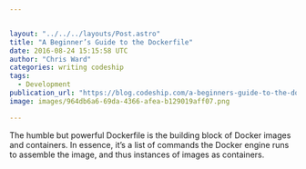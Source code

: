 ```yaml
---


layout: "../../../layouts/Post.astro"
title: "A Beginner’s Guide to the Dockerfile"
date: 2016-08-24 15:15:58 UTC
author: "Chris Ward"
categories: writing codeship
tags:
  - Development
publication_url: "https://blog.codeship.com/a-beginners-guide-to-the-dockerfile/"
image: images/964db6a6-69da-4366-afea-b129019aff07.png

---
```

The humble but powerful Dockerfile is the building block of Docker images and containers. In essence, it’s a list of commands the Docker engine runs to assemble the image, and thus instances of images as containers.

